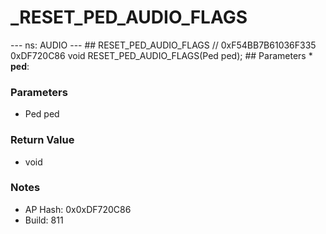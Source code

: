# _RESET_PED_AUDIO_FLAGS

--- ns: AUDIO --- ## RESET_PED_AUDIO_FLAGS  // 0xF54BB7B61036F335 0xDF720C86 void RESET_PED_AUDIO_FLAGS(Ped ped);   ## Parameters * **ped**:

### Parameters
* Ped ped

### Return Value
* void

### Notes
* AP Hash: 0x0xDF720C86
* Build: 811

